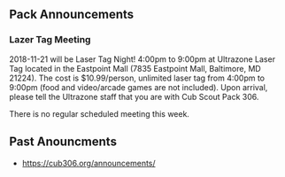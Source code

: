 ## Pack Announcements ##

### Lazer Tag Meeting ###
2018-11-21 will be Laser Tag Night! 4:00pm to 9:00pm at Ultrazone Laser Tag located in the Eastpoint Mall (7835 Eastpoint Mall, Baltimore, MD 21224).  The cost is $10.99/person, unlimited laser tag from 4:00pm to 9:00pm (food and video/arcade games are not included).  Upon arrival, please tell the Ultrazone staff that you are with Cub Scout Pack 306.

There is no regular scheduled meeting this week.

## Past Anouncments ##
* https://cub306.org/announcements/	